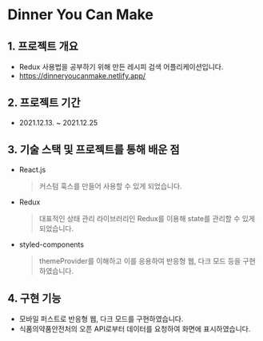 # Dinner You Can Make

## 1. 프로젝트 개요

- Redux 사용법을 공부하기 위해 만든 레시피 검색 어플리케이션입니다.
- https://dinneryoucanmake.netlify.app/

## 2. 프로젝트 기간

- 2021.12.13. ~ 2021.12.25

## 3. 기술 스택 및 프로젝트를 통해 배운 점

- React.js

  > 커스텀 훅스를 만들어 사용할 수 있게 되었습니다.

- Redux

  > 대표적인 상태 관리 라이브러리인 Redux를 이용해 state를 관리할 수 있게 되었습니다.

- styled-components
  > themeProvider를 이해하고 이를 응용하여 반응형 웹, 다크 모드 등을 구현하였습니다.

## 4. 구현 기능

- 모바일 퍼스트로 반응형 웹, 다크 모드를 구현하였습니다.
- 식품의약품안전처의 오픈 API로부터 데이터를 요청하여 화면에 표시하였습니다.
